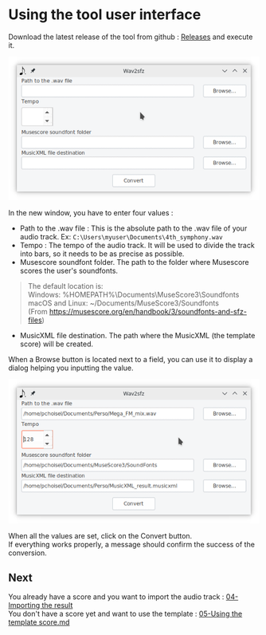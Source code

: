 # Using the tool user interface

Download the latest release of the tool from github : [Releases](https://github.com/paulchoisel/wav2sfz/releases/) and execute it.

![wav2sfz-gui](images/wav2sfz-gui.png)  

In the new window, you have to enter four values :

 - Path to the .wav file : This is the absolute path to the .wav file of your audio track. Ex: `C:\Users\myuser\Documents\4th_symphony.wav`
 - Tempo : The tempo of the audio track. It will be used to divide the track into bars, so it needs to be as precise as possible.
 - Musescore soundfont folder. The path to the folder where Musescore scores the user's soundfonts.
 > The default location is:  
 > Windows: %HOMEPATH%\Documents\MuseScore3\Soundfonts  
 > macOS and Linux: ~/Documents/MuseScore3/Soundfonts  
(From https://musescore.org/en/handbook/3/soundfonts-and-sfz-files)
 - MusicXML file destination. The path where the MusicXML (the template score) will be created.

When a Browse button is located next to a field, you can use it to display a dialog helping you inputting the value.

![wav2sfz-gui](images/wav2sfz-gui-filled.png)  

When all the values are set, click on the Convert button.  
If everything works properly, a message should confirm the success of the conversion.


## Next

You already have a score and you want to import the audio track : [04-Importing the result](04-Importing_the_result.md)  
You don't have a score yet and want to use the template : [05-Using the template score.md](05-Using_the_template_score.md)